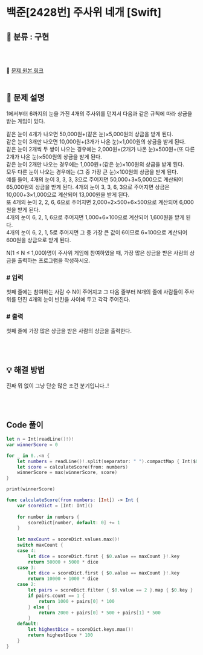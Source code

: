 # 백준[2428번] 주사위 네개 [Swift]

## 🔎 분류 : 구현

<br><br>

🔗 [문제 원본 링크](https://www.acmicpc.net/problem/2428)
<br><br>

## 📝 문제 설명
1에서부터 6까지의 눈을 가진 4개의 주사위를 던져서 다음과 같은 규칙에 따라 상금을 받는 게임이 있다. 

같은 눈이 4개가 나오면 50,000원+(같은 눈)×5,000원의 상금을 받게 된다. <br>
같은 눈이 3개만 나오면 10,000원+(3개가 나온 눈)×1,000원의 상금을 받게 된다. <br>
같은 눈이 2개씩 두 쌍이 나오는 경우에는 2,000원+(2개가 나온 눈)×500원+(또 다른 2개가 나온 눈)×500원의 상금을 받게 된다. <br>
같은 눈이 2개만 나오는 경우에는 1,000원+(같은 눈)×100원의 상금을 받게 된다. <br>
모두 다른 눈이 나오는 경우에는 (그 중 가장 큰 눈)×100원의 상금을 받게 된다.  <br>
예를 들어, 4개의 눈이 3, 3, 3, 3으로 주어지면 50,000+3×5,000으로 계산되어 65,000원의 상금을 받게 된다. 4개의 눈이 3, 3, 6, 3으로 주어지면 상금은 10,000+3×1,000으로 계산되어 13,000원을 받게 된다. <br>
또 4개의 눈이 2, 2, 6, 6으로 주어지면 2,000+2×500+6×500으로 계산되어 6,000원을 받게 된다. <br>
4개의 눈이 6, 2, 1, 6으로 주어지면 1,000+6×100으로 계산되어 1,600원을 받게 된다.<br>
4개의 눈이 6, 2, 1, 5로 주어지면 그 중 가장 큰 값이 6이므로 6×100으로 계산되어 600원을 상금으로 받게 된다.

N(1 ≤ N ≤ 1,000)명이 주사위 게임에 참여하였을 때, 가장 많은 상금을 받은 사람의 상금을 출력하는 프로그램을 작성하시오.

### # 입력
첫째 줄에는 참여하는 사람 수 N이 주어지고 그 다음 줄부터 N개의 줄에 사람들이 주사위를 던진 4개의 눈이 빈칸을 사이에 두고 각각 주어진다.

### # 출력
첫째 줄에 가장 많은 상금을 받은 사람의 상금을 출력한다.

<br><br>

## 💡 해결 방법
진짜 뭐 없이 그냥 단순 많은 조건 분기입니다..!

<br><br>

## Code 풀이
```Swift
let n = Int(readLine()!)!
var winnerScore = 0

for _ in 0..<n {
    let numbers = readLine()!.split(separator: " ").compactMap { Int($0) }
    let score = calculateScore(from: numbers)
    winnerScore = max(winnerScore, score)
}

print(winnerScore)

func calculateScore(from numbers: [Int]) -> Int {
    var scoreDict = [Int: Int]()
    
    for number in numbers {
        scoreDict[number, default: 0] += 1
    }
    
    let maxCount = scoreDict.values.max()!
    switch maxCount {
    case 4:
        let dice = scoreDict.first { $0.value == maxCount }!.key
        return 50000 + 5000 * dice
    case 3:
        let dice = scoreDict.first { $0.value == maxCount }!.key
        return 10000 + 1000 * dice
    case 2:
        let pairs = scoreDict.filter { $0.value == 2 }.map { $0.key }
        if pairs.count == 1 {
            return 1000 + pairs[0] * 100
        } else {
            return 2000 + pairs[0] * 500 + pairs[1] * 500
        }
    default:
        let highestDice = scoreDict.keys.max()!
        return highestDice * 100
    }
}
```